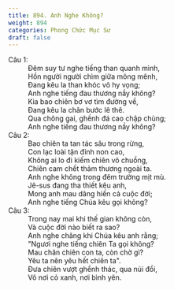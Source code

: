 ```yaml
---
title: 894. Anh Nghe Không?
weight: 894
categories: Phong Chức Mục Sư
draft: false
---
```

<dl><dt>Câu 1:</dt><dd data-verse="1">Ðêm suy tư nghe tiếng than quanh mình, <br/>Hồn người người chìm giữa mông mênh, <br/>Ðang kêu la than khóc vô hy vọng; <br/>Anh nghe tiếng đau thương nầy không? <br/>Kia bao chiên bơ vơ tìm đường về, <br/>Ðang kêu la chân bước lê thê. <br/>Qua chông gai, ghềnh đá cao chập chùng; <br/>Anh nghe tiếng đau thương nầy không? </dd><dt>Câu 2:</dt><dd data-verse="2">Bao chiên ta tan tác sâu trong rừng, <br/>Con lạc loài tận đỉnh non cao, <br/>Không ai lo đi kiếm chiên vô chuồng, <br/>Chiên cam chết thảm thương ngoài ta. <br/>Anh nghe không trong đêm trường mịt mù. <br/>Jê-sus đang tha thiết kêu anh, <br/>Mong anh mau dâng hiến cả cuộc đời; <br/>Anh nghe tiếng Chúa kêu gọi không? </dd><dt>Câu 3:</dt><dd data-verse="3">Trong nay mai khi thế gian không còn, <br/>Và cuộc đời nào biết ra sao? <br/>Anh nghe chăng khi Chúa kêu anh rằng; <br/>"Ngươi nghe tiếng chiên Ta gọi không? <br/>Mau chăn chiên con ta, còn chờ gì? <br/>Yêu ta nên yêu hết chiên ta". <br/>Ðưa chiên vượt ghềnh thác, qua núi đồi, <br/>Vô nơi cỏ xanh, nơi bình yên. </dd></dl>